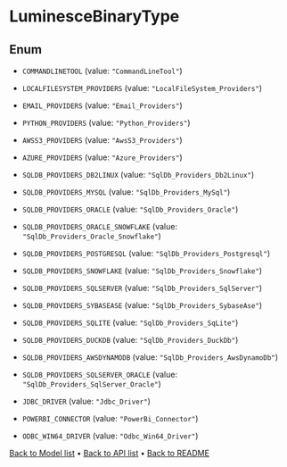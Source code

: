 

# LuminesceBinaryType

## Enum


* `COMMANDLINETOOL` (value: `"CommandLineTool"`)

* `LOCALFILESYSTEM_PROVIDERS` (value: `"LocalFileSystem_Providers"`)

* `EMAIL_PROVIDERS` (value: `"Email_Providers"`)

* `PYTHON_PROVIDERS` (value: `"Python_Providers"`)

* `AWSS3_PROVIDERS` (value: `"AwsS3_Providers"`)

* `AZURE_PROVIDERS` (value: `"Azure_Providers"`)

* `SQLDB_PROVIDERS_DB2LINUX` (value: `"SqlDb_Providers_Db2Linux"`)

* `SQLDB_PROVIDERS_MYSQL` (value: `"SqlDb_Providers_MySql"`)

* `SQLDB_PROVIDERS_ORACLE` (value: `"SqlDb_Providers_Oracle"`)

* `SQLDB_PROVIDERS_ORACLE_SNOWFLAKE` (value: `"SqlDb_Providers_Oracle_Snowflake"`)

* `SQLDB_PROVIDERS_POSTGRESQL` (value: `"SqlDb_Providers_Postgresql"`)

* `SQLDB_PROVIDERS_SNOWFLAKE` (value: `"SqlDb_Providers_Snowflake"`)

* `SQLDB_PROVIDERS_SQLSERVER` (value: `"SqlDb_Providers_SqlServer"`)

* `SQLDB_PROVIDERS_SYBASEASE` (value: `"SqlDb_Providers_SybaseAse"`)

* `SQLDB_PROVIDERS_SQLITE` (value: `"SqlDb_Providers_SqLite"`)

* `SQLDB_PROVIDERS_DUCKDB` (value: `"SqlDb_Providers_DuckDb"`)

* `SQLDB_PROVIDERS_AWSDYNAMODB` (value: `"SqlDb_Providers_AwsDynamoDb"`)

* `SQLDB_PROVIDERS_SQLSERVER_ORACLE` (value: `"SqlDb_Providers_SqlServer_Oracle"`)

* `JDBC_DRIVER` (value: `"Jdbc_Driver"`)

* `POWERBI_CONNECTOR` (value: `"PowerBi_Connector"`)

* `ODBC_WIN64_DRIVER` (value: `"Odbc_Win64_Driver"`)



[Back to Model list](../README.md#documentation-for-models) &#8226; [Back to API list](../README.md#documentation-for-api-endpoints) &#8226; [Back to README](../README.md)


